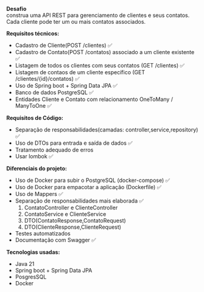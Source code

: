 **Desafio**  
construa uma API REST para gerenciamento de clientes e seus contatos. Cada cliente pode ter um ou mais contatos associados.

**Requisitos técnicos:**
- Cadastro de Cliente(POST /clientes) ✅
- Cadastro de Contato(POST /contatos) associado a um cliente existente ✅
- Listagem de todos os clientes com seus contatos (GET /clientes) ✅
- Listagem de contaos de um cliente específico (GET /clientes/{id}/contatos) ✅
- Uso de Spring boot + Spring Data JPA ✅
- Banco de dados PostgreSQL ✅
- Entidades Cliente e Contato com relacionamento OneToMany / ManyToOne ✅


**Requisitos de Código:**
- Separação de responsabilidades(camadas: controller,service,repository) ✅
- Uso de DTOs para entrada e saída de dados ✅
- Tratamento adequado de erros
- Usar lombok ✅

**Diferenciais do projeto:**
- Uso de Docker para subir o PostgreSQL (docker-compose) ✅
- Uso de Docker para empacotar a aplicação (Dockerfile) ✅
- Uso de Mappers ✅
- Separação de responsabilidades mais elaborada ✅
	1. ContatoController e ClienteController
	2. ContatoService e ClienteService
	3. DTO(ContatoResponse,ContatoRequest)
	4. DTO(ClienteResponse,ClienteRequest)
- Testes automatizados
- Documentação com Swagger ✅

**Tecnologias usadas:**
- Java 21
- Spring boot + Spring Data JPA
- PosgresSQL
- Docker
